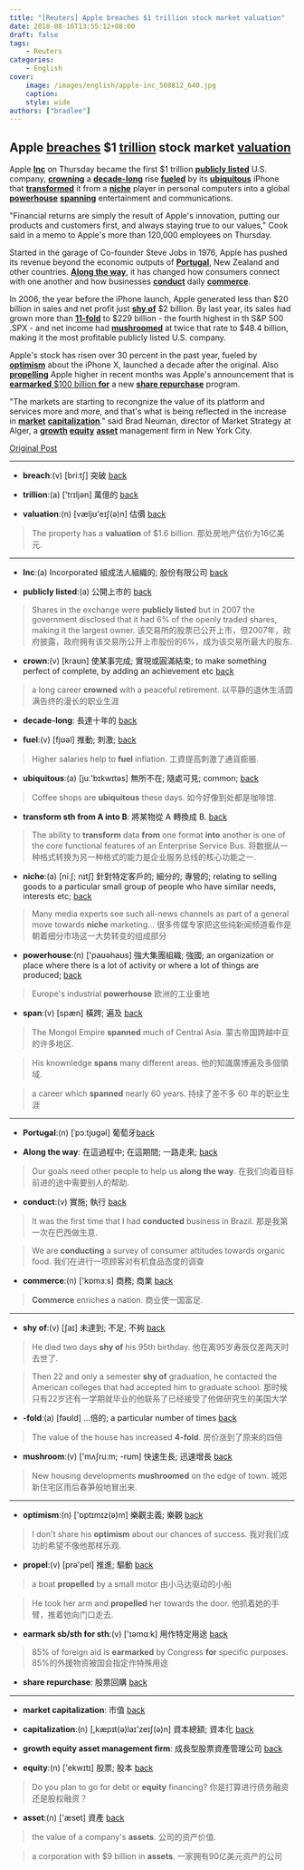 ```yaml
---
title: "[Reuters] Apple breaches $1 trillion stock market valuation"
date: 2018-08-16T13:55:12+08:00
draft: false
tags:
    - Reuters
categories:
    - English
cover:
    image: /images/english/apple-inc_508812_640.jpg
    caption:
    style: wide
authors: ["bradlee"]
---
```

## Apple [breaches](#breaches)<a name="breaches_"></a> $1 [trillion](#trillion)<a name="trillion_"></a> stock market [valuation](#valuation)<a name="valuation_"></a>

Apple [**Inc**](#inc)<a name="inc_"></a> on Thursday became the first $1 trillion [**publicly listed**](#publiclylisted)<a name="publiclylisted_"></a> U.S. company, [**crowning**](#crowning)<a name="crowning_"></a> a [**decade-long**](#decadelong)<a name="decadelong_"></a> rise [**fueled**](#fueled)<a name="fueled_"></a> by its
[**ubiquitous**](#ubiquitous)<a name="ubiquitous_"></a> iPhone
that [**transformed**](#transform)<a name="transform_"></a> it from a [**niche**](#niche)<a name="niche_"></a> player in personal computers into a global [**powerhouse**](#powerhouse)<a name="powerhouse_"></a> [**spanning**](#spanning)<a name="spanning_"></a> entertainment and communications.

"Financial returns are simply the result of Apple's innovation, putting our products and customers first, and always staying true to our values," Cook said in a memo to Apple's more than 120,000 employees on Thursday.

Started in the garage of Co-founder Steve Jobs in 1976, Apple has pushed its revenue beyond the economic outputs of [**Portugal**](#portugal)<a name="portugal_"></a>, New Zealand and other countries. [**Along the way**](#along)<a name="along_"></a>, it has changed how consumers connect with one another and how businesses [**conduct**](#conduct)<a name="conduct_"></a> daily [**commerce**](#commerce)<a name="commerce_"></a>.

In 2006, the year before the iPhone launch, Apple generated less than $20 billion in sales and net profit just [**shy of**](#shy)<a name="shy_"></a> $2 billion. By last year, its sales had grown more than [**11-fold**](#fold)<a name="fold_"></a> to $229 billion - the fourth highest in th S&P 500 .SPX - and net income had [**mushroomed**](#mushroomed)<a name="mushroomed_"></a> at twice that rate to $48.4 billion, making it the most profitable publicly listed U.S. company.

Apple's stock has risen over 30 percent in the past year, fueled by [**optimism**](#optimism)<a name="optimism_"></a> about the iPhone X, launched a decade after the original. Also [**propelling**](#propelling)<a name="propelling_"></a> Apple higher in recent months was Apple's announcement that is [**earmarked** $100 billion **for**](#earmarked)<a name="earmarked_"></a> a new [**share repurchase**](#earmarked)<a name="earmarked_"></a> program.

"The markets are starting to recongnize the value of its platform and services more and more, and that's what is being reflected in the increase in [**market**](#mc)<a name="mc_"></a> [**capitalization**](#capitalization)<a name="capitalization_"></a>." said Brad Neuman, director of Market Strategy at Alger, a [**growth**](#geamf)<a name="geamf_"></a> [**equity**](#equity)<a name="equity_"></a> [**asset**](#asset)<a name="asset_"></a> management firm in New York City.

[Original Post](https://www.reuters.com/article/us-apple-stocks-trillion/apple-hits-1-trillion-stock-market-valuation-idUSKBN1KN2BE)

---
- <a name="breaches"></a>**breach**:(v) [bri:tʃ] 突破 [back](#breaches_)

- <a name="trillion"></a>**trillion**:(a) ['trɪljən] 萬億的 [back](#trillion_)

- <a name="valuation"></a>**valuation**:(n) [væljʊ'eɪʃ(ə)n] 估價 [back](#valuation_)

> The property has a **valuation** of $1.6 billion. 那处房地产估价为16亿美元.

---
- <a name="inc"></a>**Inc**:(a) Incorporated 組成法人組織的; 股份有限公司 [back](#inc_)

- <a name="publiclylisted"></a>**publicly listed**:(a) 公開上市的 [back](#publiclylisted_)

> Shares in the exchange were **publicly listed** but in 2007 the government disclosed that it had 6% of the openly traded shares, making it the largest owner. 该交易所的股票已公开上市，但2007年，政府披露，政府拥有该交易所公开上市股份的6%，成为该交易所最大的股东.

- <a name="crowning"></a>**crown**:(v) [kraʊn] 使某事完成; 實現或圓滿結束; to make something perfect of complete, by adding an achievement etc  [back](#crowning_)

> a long career **crowned** with a peaceful retirement. 以平静的退休生活圆满告终的漫长的职业生涯

- <a name="decadelong"></a>**decade-long**: 長達十年的 [back](#decadelong_)

- <a name="fueled"></a>**fuel**:(v) [fjʊəl] 推動; 刺激;  [back](#fueled_)

> Higher salaries help to **fuel** inflation.
工資提高刺激了通貨膨脹.

- <a name="ubiquitous"></a>**ubiquitous**:(a) [juː'bɪkwɪtəs] 無所不在; 隨處可見; common; [back](#ubiquitous_)

> Coffee shops are **ubiquitous** these days. 如今好像到处都是咖啡馆.

- <a name="transform"></a>**transform sth from A into B**: 將某物從 A 轉換成 B. [back](#transform_)

> The ability to **transform** data **from** one format **into** another is one of the core functional features of an Enterprise Service Bus.
将数据从一种格式转换为另一种格式的能力是企业服务总线的核心功能之一.

- <a name="niche"></a>**niche**:(a) [niːʃ; nɪtʃ] 針對特定客戶的; 細分的; 專營的; relating to selling goods to a particular small group of people who have similar needs, interests etc; [back](#niche_)

> Many media experts see such all-news channels as part of a general move towards **niche** marketing... 很多传媒专家把这些纯新闻频道看作是朝着细分市场这一大势转变的组成部分

- <a name="powerhouse"></a>**powerhouse**:(n) ['paʊəhaʊs] 強大集團組織; 強國; an organization or place where there is a lot of activity or where a lot of things are produced; [back](#powerhouse_)

> Europe's industrial **powerhouse** 欧洲的工业重地

- <a name="spanning"></a>**span**:(v) [spæn] 橫跨; 遍及 [back](#spanning_)

> The Mongol Empire **spanned** much of Central Asia. 蒙古帝国跨越中亚的许多地区.

> His knownledge **spans** many different areas.
他的知識廣博遍及多個領域.

> a career which **spanned** nearly 60 years.
持续了差不多 60 年的职业生涯

---
- <a name="portugal"></a>**Portugal**:(n) [ˈpɔːtjʊɡəl] 葡萄牙[back](#portugal_)

- <a name="along"></a>**Along the way**: 在這過程中; 在這期間; 一路走來;  [back](#along_)

> Our goals need other people to help us **along the way**. 在我们向着目标前进的途中需要别人的帮助.

- <a name="conduct"></a>**conduct**:(v) 實施; 執行 [back](#conduct_)

> It was the first time that I had **conducted** business in Brazil. 那是我第一次在巴西做生意.

> We are **conducting** a survey of consumer attitudes towards organic food. 我们在进行一项顾客对有机食品态度的调查

- <a name="commerce"></a>**commerce**:(n) ['kɒmɜːs] 商務; 商業 [back](#commerce_)

> **Commerce** enriches a nation. 商业使一国富足.

---
- <a name="shy"></a>**shy of**:(v) [ʃaɪ] 未達到; 不足; 不夠 [back](#shy_)

> He died two days **shy of** his 95th birthday. 他在离95岁寿辰仅差两天时去世了.

> Then 22 and only a semester **shy of** graduation, he contacted the American colleges that had accepted him to graduate school. 那时候只有22岁还有一学期就毕业的他联系了已经接受了他做研究生的美国大学

- <a name="fold"></a>**-fold**:(a) [fəʊld] ...倍的; a particular number of times [back](#fold_)

> The value of the house has increased **4-fold**. 房价涨到了原来的四倍

- <a name="mushroomed"></a>**mushroom**:(v) ['mʌʃruːm; -rʊm] 快速生長; 迅速增長 [back](#mushroomed_)

> New housing developments **mushroomed** on the edge of town. 城郊新住宅区雨后春笋般地冒出来.

---
- <a name="optimism"></a>**optimism**:(n) ['ɒptɪmɪz(ə)m] 樂觀主義; 樂觀 [back](#optimism_)

> I don't share his **optimism** about our chances of success. 我对我们成功的希望不像他那样乐观.

- <a name="propelling"></a>**propel**:(v) [prə'pel] 推進; 驅動 [back](#propelling_)

> a boat **propelled** by a small motor 由小马达驱动的小船

> He took her arm and **propelled** her towards the door. 他抓着她的手臂，推着她向门口走去.

- <a name="earmarked"></a>**earmark sb/sth for sth**:(v) ['ɪəmɑːk] 用作特定用途 [back](#earmarked_)

> 85% of foreign aid is **earmarked** by Congress **for** specific purposes. 85%的外援物资被国会指定作特殊用途

- <a name="sharerepurchase"></a>**share repurchase**: 股票回購 [back](#sharerepurchase_)

---
- <a name="mc"></a>**market capitalization**: 市值 [back](#mc_)

- <a name="capitalization"></a>**capitalization**:(n) [,kæpɪt(ə)laɪ'zeɪʃ(ə)n] 資本總額; 資本化 [back](#capitalization_)

- <a name="geamf"></a>**growth equity asset management firm**: 成長型股票資產管理公司 [back](#geamf_)

- <a name="equity"></a>**equity**:(n) ['ekwɪtɪ] 股票; 股本 [back](#equity_)

> Do you plan to go for debt or **equity** financing?
你是打算进行债务融资还是股权融资？

- <a name="asset"></a>**asset**:(n) ['æset] 資產 [back](#asset_)

> the value of a company's **assets**. 公司的资产价值.

> a corporation with $9 billion in **assets**. 一家拥有90亿美元资产的公司
